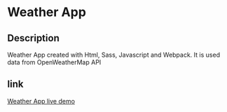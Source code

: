 # Weather App

## Description

Weather App created with Html, Sass, Javascript and Webpack.
It is used data from OpenWeatherMap API

## link

[Weather App live demo](https://macj13.github.io/weather-app/)
